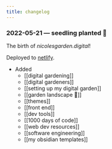 ```yaml
---
title: changelog
---
```


### 2022-05-21 — seedling planted 🌱
The birth of *nicolesgarden.digital*! 

Deployed to [netlify](https://nicolesgarden.digital/). 

-   Added
    - [[digital gardening]]
    - [[digital gardeners]]
    - [[setting up my digital garden]]
    - [[garden landscape 🌳]]
    - [[themes]]
    - [[front end]]
    - [[dev tools]]
    - [[1000 days of code]]
    - [[web dev resources]]
    - [[software engineering]]
    - [[my obsidian templates]]
